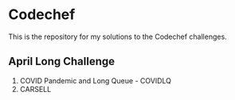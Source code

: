 # Codechef

This is the repository for my solutions to the Codechef challenges.

## April Long Challenge
1) COVID Pandemic and Long Queue - COVIDLQ
2) CARSELL
